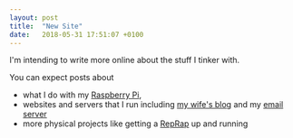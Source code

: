 ```yaml
---
layout: post
title:  "New Site"
date:   2018-05-31 17:51:07 +0100
---
```


I'm intending to write more online about the stuff I tinker with. 

You can expect posts about 
* what I do with my [Raspberry Pi](https://www.raspberrypi.org), 
* websites and servers that I run including [my wife's blog](https://heyworlditshenry.com) and my [email server](https://mail.mfashby.net) 
* more physical projects like getting a [RepRap](https://reprap.org/) up and running

